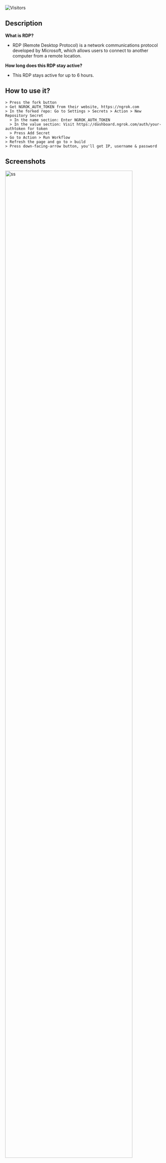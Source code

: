 ![Visitors](https://api.visitorbadge.io/api/visitors?path=https%3A%2F%2Fgithub.com%2Fadtitas%2Fngrok-rdp%2F&labelColor=%2314213d&countColor=%23e5e5e5&style=flat-square)

## Description
**What is RDP?**<br>
* RDP (Remote Desktop Protocol) is a network communications protocol developed by Microsoft, which allows users to connect to another computer from a remote location.

**How long does this RDP stay active?**<br>
* This RDP stays active for up to 6 hours.<br>

## How to use it?
```
> Press the fork button
> Get NGROK_AUTH_TOKEN from their website, https://ngrok.com
> In the forked repo: Go to Settings > Secrets > Action > New Repository Secret
  > In the name section: Enter NGROK_AUTH_TOKEN
  > In the value section: Visit https://dashboard.ngrok.com/auth/your-authtoken for token
  > Press Add Secret
> Go to Action > Run Workflow
> Refresh the page and go to > build
> Press down-facing-arrow button, you'll get IP, username & password
```
## Screenshots
<img src="https://i.imgur.com/vgD2owk.png" alt="ss" width="90%"/>
<img src="https://i.imgur.com/8XBLUqf.png" alt="ss" width="90%"/>

## License
The content of this project itself is licensed under the [Creative Commons Attribution 3.0 Unported License](https://creativecommons.org/licenses/by/3.0/), and the underlying source code used to format and display that content is licensed under the [MIT License](LICENSE.md).

